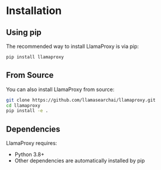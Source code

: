 # Installation

## Using pip

The recommended way to install LlamaProxy is via pip:

```bash
pip install llamaproxy
```

## From Source

You can also install LlamaProxy from source:

```bash
git clone https://github.com/llamasearchai/llamaproxy.git
cd llamaproxy
pip install -e .
```

## Dependencies

LlamaProxy requires:

- Python 3.8+
- Other dependencies are automatically installed by pip
